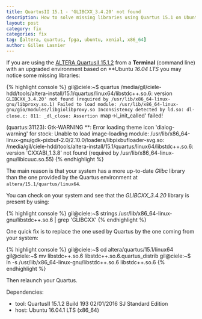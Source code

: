 ```yaml
---
title: QuartusII 15.1 - 'GLIBCXX_3.4.20' not found
description: How to solve missing libraries using Quartus 15.1 on Ubuntu 16.04.1 LTS
layout: post
category: fix
categories: fix
tag: [altera, quartus, fpga, ubuntu, xenial, x86_64]
author: Gilles Lasnier
---
```


If you are using the [ALTERA QuartusII 15.1.2](http://www.altera.com/products/software/sfw-index.jsp) from a **Terminal** (command line) with an upgraded environment based on **Ubuntu *16.04 LTS* you may notice some missing libraries<!--more-->:

{% highlight console %}
gil@ciele:~$ quartus
/media/gil/ciele-hdd/tools/altera-install/15.1/quartus/linux64/libstdc++.so.6: version `GLIBCXX_3.4.20' not found (required by /usr/lib/x86_64-linux-gnu/libproxy.so.1)
Failed to load module: /usr/lib/x86_64-linux-gnu/gio/modules/libgiolibproxy.so
Inconsistency detected by ld.so: dl-close.c: 811: _dl_close: Assertion `map->l_init_called' failed!

(quartus:31123): Gtk-WARNING **: Error loading theme icon 'dialog-warning' for stock: Unable to load image-loading module: /usr/lib/x86_64-linux-gnu/gdk-pixbuf-2.0/2.10.0/loaders/libpixbufloader-svg.so: /media/gil/ciele-hdd/tools/altera-install/15.1/quartus/linux64/libstdc++.so.6: version `CXXABI_1.3.8' not found (required by /usr/lib/x86_64-linux-gnu/libicuuc.so.55)
{% endhighlight %}

The main reason is that your system has a more up-to-date *Glibc* library than the one provided by the Quartus environment at `altera/15.1/quartus/linux64`.

You can check on your system and see that the *GLIBCXX_3.4.20* library is present by using: 

{% highlight console %}
gil@ciele:~$ strings /usr/lib/x86_64-linux-gnu/libstdc++.so.6 | grep 'GLIBCXX'
{% endhighlight %}

One quick fix is to replace the one used by Quartus by the one coming from your system:

{% highlight console %}
gil@ciele:~$ cd altera/quartus/15.1/linux64
gil@ciele:~$ mv libstdc++.so.6 libstdc++.so.6.quartus_distrib
gil@ciele:~$ ln -s /usr/lib/x86_64-linux-gnu/libstdc++.so.6 libstdc++.so.6
{% endhighlight %}

Then relaunch your Quartus.


Dependencies:

* tool: QuartusII 15.1.2 Build 193 02/01/2016 SJ Standard Edition
* host: Ubuntu 16.04.1 LTS (x86_64)

